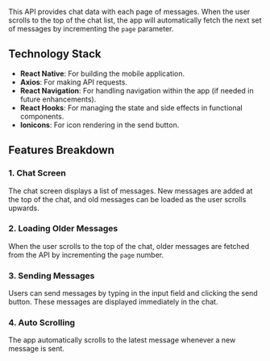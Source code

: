 
This API provides chat data with each page of messages. When the user scrolls to the top of the chat list, the app will automatically fetch the next set of messages by incrementing the `page` parameter.

## Technology Stack

- **React Native**: For building the mobile application.
- **Axios**: For making API requests.
- **React Navigation**: For handling navigation within the app (if needed in future enhancements).
- **React Hooks**: For managing the state and side effects in functional components.
- **Ionicons**: For icon rendering in the send button.

## Features Breakdown

### 1. **Chat Screen**
The chat screen displays a list of messages. New messages are added at the top of the chat, and old messages can be loaded as the user scrolls upwards.

### 2. **Loading Older Messages**
When the user scrolls to the top of the chat, older messages are fetched from the API by incrementing the `page` number.

### 3. **Sending Messages**
Users can send messages by typing in the input field and clicking the send button. These messages are displayed immediately in the chat.

### 4. **Auto Scrolling**
The app automatically scrolls to the latest message whenever a new message is sent.


